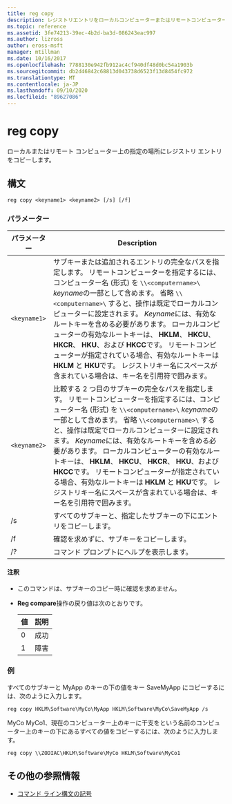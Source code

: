 ```yaml
---
title: reg copy
description: レジストリエントリをローカルコンピューターまたはリモートコンピューター上の指定された場所にコピーする reg copy コマンドの参照記事です。
ms.topic: reference
ms.assetid: 3fe74213-39ec-4b2d-ba3d-086243eac997
ms.author: lizross
author: eross-msft
manager: mtillman
ms.date: 10/16/2017
ms.openlocfilehash: 7788130e942fb912ac4cf940df48d0bc54a1903b
ms.sourcegitcommit: db2d46842c68813d043738d6523f13d8454fc972
ms.translationtype: MT
ms.contentlocale: ja-JP
ms.lasthandoff: 09/10/2020
ms.locfileid: "89627086"
---
```

# <a name="reg-copy"></a>reg copy

ローカルまたはリモート コンピューター上の指定の場所にレジストリ エントリをコピーします。

## <a name="syntax"></a>構文

```
reg copy <keyname1> <keyname2> [/s] [/f]
```

### <a name="parameters"></a>パラメーター

| パラメーター | Description |
|--|--|
| `<keyname1>` | サブキーまたは追加されるエントリの完全なパスを指定します。 リモートコンピューターを指定するには、コンピューター名 (形式) を `\\<computername>\` *keyname*の一部として含めます。 省略 `\\<computername>\` すると、操作は既定でローカルコンピューターに設定されます。 *Keyname*には、有効なルートキーを含める必要があります。 ローカルコンピューターの有効なルートキーは、 **HKLM**、 **HKCU**、 **HKCR**、 **HKU**、および **HKCC**です。 リモートコンピューターが指定されている場合、有効なルートキーは **HKLM** と **HKU**です。 レジストリキー名にスペースが含まれている場合は、キー名を引用符で囲みます。 |
| `<keyname2>` | 比較する 2 つ目のサブキーの完全なパスを指定します。 リモートコンピューターを指定するには、コンピューター名 (形式) を `\\<computername>\` *keyname*の一部として含めます。 省略 `\\<computername>\` すると、操作は既定でローカルコンピューターに設定されます。 *Keyname*には、有効なルートキーを含める必要があります。 ローカルコンピューターの有効なルートキーは、 **HKLM**、 **HKCU**、 **HKCR**、 **HKU**、および **HKCC**です。 リモートコンピューターが指定されている場合、有効なルートキーは **HKLM** と **HKU**です。 レジストリキー名にスペースが含まれている場合は、キー名を引用符で囲みます。 |
| /s | すべてのサブキーと、指定したサブキーの下にエントリをコピーします。 |
| /f | 確認を求めずに、サブキーをコピーします。 |
| /? | コマンド プロンプトにヘルプを表示します。 |

#### <a name="remarks"></a>注釈

- このコマンドは、サブキーのコピー時に確認を求めません。

- **Reg compare**操作の戻り値は次のとおりです。

    | 値 | 説明 |
    |--|--|
    | 0 | 成功 |
    | 1 | 障害 |

### <a name="examples"></a>例

すべてのサブキーと MyApp のキーの下の値をキー SaveMyApp にコピーするには、次のように入力します。

```
reg copy HKLM\Software\MyCo\MyApp HKLM\Software\MyCo\SaveMyApp /s
```

MyCo MyCo1、現在のコンピューター上のキーに干支をという名前のコンピューター上のキーの下にあるすべての値をコピーするには、次のように入力します。

```
reg copy \\ZODIAC\HKLM\Software\MyCo HKLM\Software\MyCo1
```

## <a name="additional-references"></a>その他の参照情報

- [コマンド ライン構文の記号](command-line-syntax-key.md)
